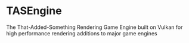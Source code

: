 # TASEngine
The That-Added-Something Rendering Game Engine built on Vulkan for high performance rendering additions to major game engines
